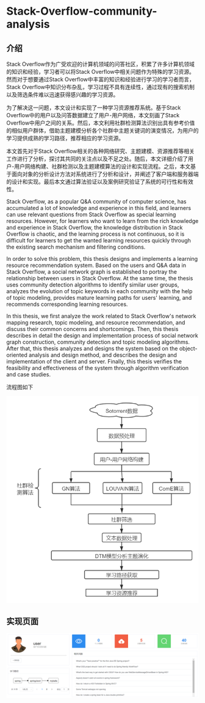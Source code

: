 # Stack-Overflow-community-analysis

## 介绍

Stack Overflow作为广受欢迎的计算机领域的问答社区，积累了许多计算机领域的知识和经验，学习者可以将Stack Overflow中相关问题作为特殊的学习资源。然而对于想要通过Stack Overflow中丰富的知识和经验进行学习的学习者而言，Stack Overflow中知识分布杂乱，学习过程不具有连续性，通过现有的搜索机制以及筛选条件难以迅速获得感兴趣的学习资源。

为了解决这一问题，本文设计和实现了一种学习资源推荐系统。基于Stack Overflow中的用户以及问答数据建立了用户-用户网络，本文刻画了Stack Overflow中用户之间的关系。然后，本文利用社群检测算法识别出具有参考价值的相似用户群体，借助主题建模分析各个社群中主题关键词的演变情况，为用户的学习提供成熟的学习路径，推荐相应的学习资源。

本文首先对于Stack Overflow相关的各种网络研究、主题建模、资源推荐等相关工作进行了分析，探讨其共同的关注点以及不足之处。随后，本文详细介绍了用户-用户网络构建、社群检测以及主题建模算法的设计和实现流程。之后，本文基于面向对象的分析设计方法对系统进行了分析和设计，并阐述了客户端和服务器端的设计和实现。最后本文通过算法验证以及案例研究验证了系统的可行性和有效性。

Stack Overflow, as a popular Q&A community of computer science, has accumulated a lot of knowledge and experience in this field, and learners can use relevant questions from Stack Overflow as special learning resources. However, for learners who want to learn from the rich knowledge and experience in Stack Overflow, the knowledge distribution in Stack Overflow is chaotic, and the learning process is not continuous, so it is difficult for learners to get the wanted learning resources quickly through the existing search mechanism and filtering conditions.

In order to solve this problem, this thesis designs and implements a learning resource recommendation system. Based on the users and Q&A data in Stack Overflow, a social network graph is established to portray the relationship between users in Stack Overflow. At the same time,  the thesis uses community detection algorithms to identify similar user groups, analyzes the evolution of topic keywords in each community with the help of topic modeling, provides mature learning paths for users' learning, and recommends corresponding learning resources.

In this thesis, we first analyze the work related to Stack Overflow's network mapping research, topic modeling, and resource recommendation, and discuss their common concerns and shortcomings. Then, this thesis describes in detail the design and implementation process of social network graph construction, community detection and topic modeling algorithms. After that, this thesis analyzes and designs the system based on the object-oriented analysis and design method, and describes the design and implementation of the client and server. Finally, this thesis verifies the feasibility and effectiveness of the system through algorithm verification and case studies.


流程图如下

![](https://github.com/bling666/Stack-Overflow-community-analysis/blob/main/img/%E6%B5%81%E7%A8%8B%E5%9B%BE.png)

## 实现页面

![](https://github.com/bling666/Stack-Overflow-community-analysis/blob/main/img/%E4%B8%BB%E9%A1%B5%E9%9D%A2.png)
